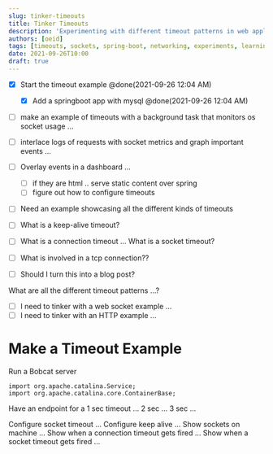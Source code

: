 ```yaml
---
slug: tinker-timeouts
title: Tinker Timeouts
description: 'Experimenting with different timeout patterns in web applications and socket connections.'
authors: [oeid]
tags: [timeouts, sockets, spring-boot, networking, experiments, learning]
date: 2021-09-26T10:00
draft: true
---
```


* [x] Start the timeout example @done(2021-09-26 12:04 AM)
	* [x] Add a springboot app with mysql @done(2021-09-26 12:04 AM)

* [ ] make an example of timeouts with a background task that monitors os socket usage ...
* [ ] interlace logs of requests with socket metrics and graph important events ...

* [ ] Overlay events in a dashboard ...
	* [ ] if they are html .. serve static content over spring
	* [ ] figure out how to configure timeouts

* [ ] Need an example showcasing all the different kinds of timeouts
* [ ] What is a keep-alive timeout?
* [ ] What is a connection timeout ... What is a socket timeout? 
* [ ] What is involved in a tcp connection??
* [ ] Should I turn this into a blog post?

What are all the different timeout patterns ...?

- [ ] I need to tinker with a web socket example …
- [ ] I need to tinker with an HTTP example ...

# Make a Timeout Example

Run a Bobcat server

```
import org.apache.catalina.Service;
import org.apache.catalina.core.ContainerBase;
```

Have an endpoint for a 1 sec timeout ...
2 sec ... 3 sec ...

Configure socket timeout ...
Configure keep alive ...
Show sockets on machine ...
Show when a connection timeout gets fired ...
Show when a socket timeout gets fired ...